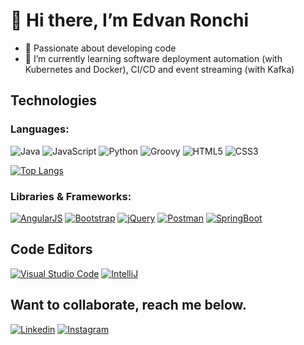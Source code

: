 # 👋 Hi there, I’m Edvan Ronchi

- 💞️  Passionate about developing code
- 🌱  I’m currently learning software deployment automation (with Kubernetes and Docker), CI/CD and event streaming (with Kafka)


## Technologies
### Languages:

![Java](https://img.shields.io/badge/Java-ED8B00?style=for-the-badge&logo=java&logoColor=white)
![JavaScript](https://img.shields.io/badge/JavaScript-323330?style=for-the-badge&logo=javascript&logoColor=F7DF1E)
![Python](https://img.shields.io/badge/Python-FFD43B?style=for-the-badge&logo=python&logoColor=blue)
![Groovy](https://img.shields.io/badge/apache%20Groovy-4298B8?style=for-the-badge&logo=apachegroovy&logoColor=white)
![HTML5](https://img.shields.io/badge/-HTML5-E34F26?style=for-the-badge&logo=html5&logoColor=white)
![CSS3](https://img.shields.io/badge/CSS3-1572B6?style=for-the-badge&logo=css3&logoColor=white)

[![Top Langs](https://github-readme-stats.vercel.app/api/top-langs/?username=edvanronchi&layout=compact)](https://www.linkedin.com/in/edvanronchi)

### Libraries & Frameworks:
[![AngularJS](https://img.shields.io/badge/AngularJS-E23237?style=for-the-badge&logo=angularjs&logoColor=white)](https://www.linkedin.com/in/edvanronchi)
[![Bootstrap](https://img.shields.io/badge/-Bootstrap-563D7C?style=for-the-badge&logo=bootstrap)](https://www.linkedin.com/in/edvanronchi)
[![jQuery](https://img.shields.io/badge/jquery-%230769AD.svg?style=for-the-badge&logo=jquery&logoColor=white)](https://www.linkedin.com/in/edvanronchi)
[![Postman](https://img.shields.io/badge/Postman-FF6C37?style=for-the-badge&logo=Postman&logoColor=white)](https://www.linkedin.com/in/edvanronchi)
[![SpringBoot](https://img.shields.io/badge/Spring_Boot-F2F4F9?style=for-the-badge&logo=spring-boot)](https://www.linkedin.com/in/edvanronchi)

## Code Editors
[![Visual Studio Code](https://img.shields.io/badge/Visual%20Studio%20Code-0078d7.svg?style=for-the-badge&logo=visual-studio-code&logoColor=white)](https://www.linkedin.com/in/edvanronchi)
[![IntelliJ](https://img.shields.io/badge/IntelliJ_IDEA-000000.svg?style=for-the-badge&logo=intellij-idea&logoColor=white)](https://www.linkedin.com/in/edvanronchi)

## Want to collaborate, reach me below.
[![Linkedin](https://img.shields.io/badge/LinkedIn-0077B5?style=for-the-badge&logo=linkedin&logoColor=white)](https://www.linkedin.com/in/edvanronchi)
[![Instagram](https://img.shields.io/badge/Instagram-E4405F?style=for-the-badge&logo=instagram&logoColor=white)](https://www.instagram.com/edvanronchi/)

